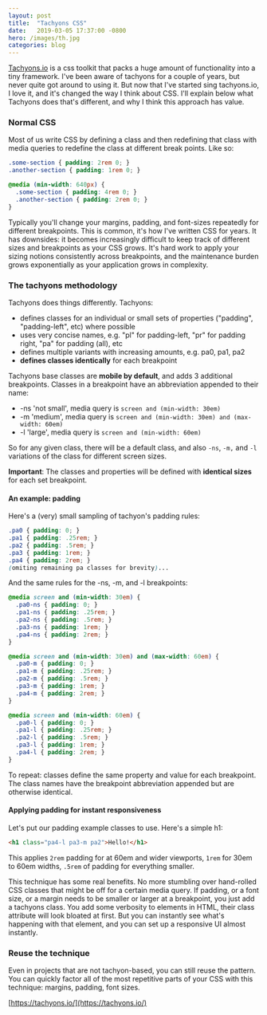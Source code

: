 ```yaml
---
layout: post
title:  "Tachyons CSS"
date:   2019-03-05 17:37:00 -0800
hero: /images/th.jpg
categories: blog
---
```


[Tachyons.io] is a css toolkit that packs a huge amount of functionality into a tiny framework. I've been aware of tachyons for a couple of years, but never quite got around to using it. But now that I've started sing tachyons.io, I love it, and it's changed the way I think about CSS. I'll explain below what Tachyons does that's different, and why I think this approach has value.

### Normal CSS

Most of us write CSS by defining a class and then redefining that class with media queries to redefine the class at different break points. Like so:

```css
.some-section { padding: 2rem 0; }
.another-section { padding: 1rem 0; }

@media (min-width: 640px) {
  .some-section { padding: 4rem 0; }
  .another-section { padding: 2rem 0; }
}
```

Typically you'll change your margins, padding, and font-sizes repeatedly for different breakpoints. This is common, it's how I've written CSS for years. It has downsides: it becomes increasingly difficult to keep track of different sizes and breakpoints as your CSS grows. It's hard work to apply your sizing notions consistently across breakpoints, and the maintenance burden grows exponentially as your application grows in complexity.

### The tachyons methodology

Tachyons does things differently. Tachyons:
- defines classes for an individual or small sets of properties ("padding", "padding-left", etc) where possible
- uses very concise names, e.g. "pl" for padding-left, "pr" for padding right,  "pa" for padding (all), etc
- defines multiple variants with increasing amounts, e.g. pa0, pa1, pa2
- __defines classes identically__ for each breakpoint

Tachyons base classes are __mobile by default__, and adds 3 additional breakpoints. Classes in a breakpoint have an abbreviation appended to their name:
- -ns 'not small', media query is `screen and (min-width: 30em)`
- -m 'medium', media query is `screen and (min-width: 30em) and (max-width: 60em)`
- -l 'large', media query is `screen and (min-width: 60em)`

So for any given class, there will be a default class, and also `-ns`, `-m,` and `-l` variations of the class for different screen sizes. 

__Important__: The classes and  properties will be defined with __identical sizes__ for each set breakpoint.

#### An example: padding

Here's a (very) small sampling of tachyon's padding rules:

```css
.pa0 { padding: 0; }
.pa1 { padding: .25rem; }
.pa2 { padding: .5rem; }
.pa3 { padding: 1rem; }
.pa4 { padding: 2rem; }
(omiting remaining pa classes for brevity)...
```

And the same rules for the -ns, -m, and -l breakpoints:

```css
@media screen and (min-width: 30em) {
  .pa0-ns { padding: 0; }
  .pa1-ns { padding: .25rem; }
  .pa2-ns { padding: .5rem; }
  .pa3-ns { padding: 1rem; }
  .pa4-ns { padding: 2rem; }
}

@media screen and (min-width: 30em) and (max-width: 60em) {
  .pa0-m { padding: 0; }
  .pa1-m { padding: .25rem; }
  .pa2-m { padding: .5rem; }
  .pa3-m { padding: 1rem; }
  .pa4-m { padding: 2rem; }
}

@media screen and (min-width: 60em) {
  .pa0-l { padding: 0; }
  .pa1-l { padding: .25rem; }
  .pa2-l { padding: .5rem; }
  .pa3-l { padding: 1rem; }
  .pa4-l { padding: 2rem; }
}
```

To repeat: classes define the same property and value for each breakpoint. The class names have the breakpoint abbreviation appended but are otherwise identical.


#### Applying padding for instant responsiveness

Let's put our padding example classes to use. Here's a simple h1:

```html
<h1 class="pa4-l pa3-m pa2">Hello!</h1>
```

This applies `2rem` padding for at 60em and wider viewports, `1rem` for 30em to 60em widths, `.5rem` of padding for everything smaller.

This technique has some real benefits. No more stumbling over hand-rolled CSS classes that might be off for a certain media query. If padding, or a font size, or a margin needs to be smaller or larger at a breakpoint, you just add a tachyons class. You add some verbosity to elements in HTML, their class attribute will look bloated at first. But you can instantly see what's happening with that element, and you can set up a responsive UI almost instantly.

### Reuse the technique

Even in projects that are not tachyon-based, you can still reuse the pattern. You can quickly factor all of the most repetitive parts of your CSS with this technique: margins, padding, font sizes. 


[https://tachyons.io/](https://tachyons.io/)

[tachyons.io]: https://tachyons.io/
